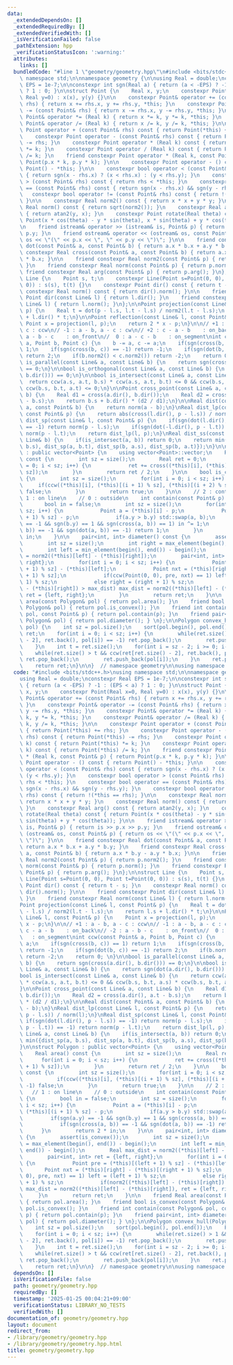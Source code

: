 ```yaml
---
data:
  _extendedDependsOn: []
  _extendedRequiredBy: []
  _extendedVerifiedWith: []
  _isVerificationFailed: false
  _pathExtension: hpp
  _verificationStatusIcon: ':warning:'
  attributes:
    links: []
  bundledCode: "#line 1 \"geometry/geometry.hpp\"\n#include <bits/stdc++.h>\nusing\
    \ namespace std;\n\nnamespace geometry {\n\nusing Real = double;\nconstexpr Real\
    \ EPS = 1e-7;\n\nconstexpr int sgn(Real a) { return (a < -EPS) ? -1 : (EPS < a)\
    \ ? 1 : 0; }\n\nstruct Point {\n    Real x, y;\n    constexpr Point(Real x=0,\
    \ Real y=0) : x(x), y(y) {}\n\n    constexpr Point& operator += (const Point&\
    \ rhs) { return x += rhs.x, y += rhs.y, *this; }\n    constexpr Point& operator\
    \ -= (const Point& rhs) { return x -= rhs.x, y -= rhs.y, *this; }\n    constexpr\
    \ Point& operator *= (Real k) { return x *= k, y *= k, *this; }\n    constexpr\
    \ Point& operator /= (Real k) { return x /= k, y /= k, *this; }\n\n    constexpr\
    \ Point operator + (const Point& rhs) const { return Point(*this) += rhs; }\n\
    \    constexpr Point operator - (const Point& rhs) const { return Point(*this)\
    \ -= rhs; }\n    constexpr Point operator * (Real k) const { return Point(*this)\
    \ *= k; }\n    constexpr Point operator / (Real k) const { return Point(*this)\
    \ /= k; }\n    friend constexpr Point operator * (Real k, const Point& p) { return\
    \ Point(p.x * k, p.y * k); }\n\n    constexpr Point operator - () const { return\
    \ Point() - *this; }\n\n    constexpr bool operator < (const Point& rhs) const\
    \ { return sgn(x - rhs.x) ? (x < rhs.x) : (y < rhs.y); }\n    constexpr bool operator\
    \ > (const Point& rhs) const { return rhs < *this; }\n    constexpr bool operator\
    \ == (const Point& rhs) const { return sgn(x - rhs.x) && sgn(y - rhs.y); }\n \
    \   constexpr bool operator != (const Point& rhs) const { return !(*this == rhs);\
    \ }\n\n    constexpr Real norm2() const { return x * x + y * y; }\n    constexpr\
    \ Real norm() const { return sqrt(norm2()); }\n    constexpr Real arg() const\
    \ { return atan2(y, x); }\n    constexpr Point rotate(Real theta) const { return\
    \ Point(x * cos(theta) - y * sin(theta), x * sin(theta) + y * cos(theta)); }\n\
    \n    friend istream& operator >> (istream& is, Point& p) { return is >> p.x >>\
    \ p.y; }\n    friend ostream& operator << (ostream& os, const Point& p) { return\
    \ os << \"(\" << p.x << \", \" << p.y << \")\"; }\n\n    friend constexpr Real\
    \ dot(const Point& a, const Point& b) { return a.x * b.x + a.y * b.y; }\n    friend\
    \ constexpr Real cross(const Point& a, const Point& b) { return a.x * b.y - a.y\
    \ * b.x; }\n\n    friend constexpr Real norm2(const Point& p) { return p.norm2();\
    \ }\n    friend constexpr Real norm(const Point& p) { return p.norm(); }\n   \
    \ friend constexpr Real arg(const Point& p) { return p.arg(); }\n};\n\nstruct\
    \ Line {\n    Point s, t;\n    constexpr Line(Point s=Point(0, 0), Point t=Point(0,\
    \ 0)) : s(s), t(t) {}\n    constexpr Point dir() const { return t - s; }\n   \
    \ constexpr Real norm() const { return dir().norm(); }\n\n    friend constexpr\
    \ Point dir(const Line& l) { return l.dir(); }\n    friend constexpr Real norm(const\
    \ Line& l) { return l.norm(); }\n};\n\nPoint projection(const Line& l, const Point&\
    \ p) {\n    Real t = dot(p - l.s, l.t - l.s) / norm2(l.t - l.s);\n    return l.s\
    \ + l.dir() * t;\n}\n\nPoint reflection(const Line& l, const Point& p) {\n   \
    \ Point x = projection(l, p);\n    return 2 * x - p;\n}\n\n// +1 : a - b, a -\
    \ c : ccw\n// -1 : a - b, a - c : cw\n// +2 : c - a - b    : on_back\n// -2 :\
    \ a - b - c    : on_front\n//  0 : a - c - b    : on_segment\nint ccw(const Point&\
    \ a, Point b, Point c) {\n    b -= a, c -= a;\n    if(sgn(cross(b, c)) == 1) return\
    \ 1;\n    if(sgn(cross(b, c)) == -1) return -1;\n    if(sgn(dot(b, c)) == -1)\
    \ return 2;\n    if(b.norm2() < c.norm2()) return -2;\n    return 0; \n}\n\nbool\
    \ is_parallel(const Line& a, const Line& b) {\n    return sgn(cross(a.dir(), b.dir()))\
    \ == 0;\n}\n\nbool is_orthogonal(const Line& a, const Line& b) {\n    return sgn(dot(a.dir(),\
    \ b.dir())) == 0;\n}\n\nbool is_intersect(const Line& a, const Line& b) {\n  \
    \  return ccw(a.s, a.t, b.s) * ccw(a.s, a.t, b.t) <= 0 && ccw(b.s, b.t, a.s) *\
    \ ccw(b.s, b.t, a.t) <= 0;\n}\n\nPoint cross_point(const Line& a, const Line&\
    \ b) {\n    Real d1 = cross(a.dir(), b.dir());\n    Real d2 = cross(a.dir(), a.t\
    \ - b.s);\n    return b.s + b.dir() * (d2 / d1);\n}\n\nReal dist(const Point&\
    \ a, const Point& b) {\n    return norm(a - b);\n}\nReal dist_lp(const Line& l,\
    \ const Point& p) {\n    return abs(cross(l.dir(), p - l.s)) / norm(l);\n}\nReal\
    \ dist_sp(const Line& l, const Point& p) {\n    if(sgn(dot(l.dir(), p - l.s))\
    \ == -1) return norm(p - l.s);\n    if(sgn(dot(-l.dir(), p - l.t)) == -1) return\
    \ norm(p - l.t);\n    return dist_lp(l, p);\n}\nReal dist_ss(const Line& a, const\
    \ Line& b) {\n    if(is_intersect(a, b)) return 0;\n    return min({dist_sp(a,\
    \ b.s), dist_sp(a, b.t), dist_sp(b, a.s), dist_sp(b, a.t)});\n}\n\nstruct Polygon\
    \ : public vector<Point> {\n    using vector<Point>::vector;\n    Real area()\
    \ const {\n        int sz = size();\n        Real ret = 0;\n        for(int i\
    \ = 0; i < sz; i++) {\n            ret += cross((*this)[i], (*this)[(i + 1) %\
    \ sz]);\n        }\n        return ret / 2;\n    }\n\n    bool is_convex() const\
    \ {\n        int sz = size();\n        for(int i = 0; i < sz; i++) {\n       \
    \     if(ccw((*this)[i], (*this)[(i + 1) % sz], (*this)[(i + 2) % sz]) == -1)\
    \ false;\n        }\n        return true;\n    }\n\n    // 2 : contain\n    //\
    \ 1 : on line\n    // 0 : outside\n    int contain(const Point& p) const {\n \
    \       bool in = false;\n        int sz = size();\n        for(int i = 0; i <\
    \ sz; i++) {\n            Point a = (*this)[i] - p;\n            Point b = (*this)[(i\
    \ + 1) % sz] - p;\n            if(a.y > b.y) std::swap(a, b);\n            if(sgn(a.y)\
    \ == -1 && sgn(b.y) == 1 && sgn(cross(a, b)) == 1) in ^= 1;\n            if(sgn(cross(a,\
    \ b)) == -1 && sgn(dot(a, b)) == -1) return 1;\n        }\n        return 2 *\
    \ in;\n    }\n\n    pair<int, int> diameter() const {\n        assert(is_convex());\n\
    \        int sz = size();\n        int right = max_element(begin(), end()) - begin();\n\
    \        int left = min_element(begin(), end()) - begin();\n        Real max_dist\
    \ = norm2((*this)[left] - (*this)[right]);\n        pair<int, int> ret = {left,\
    \ right};\n        for(int i = 0; i < sz; i++) {\n            Point pre = (*this)[(left\
    \ + 1) % sz] - (*this)[left];\n            Point nxt = (*this)[right] - (*this)[(right\
    \ + 1) % sz];\n            if(ccw(Point(0, 0), pre, nxt) == 1) left = (left +\
    \ 1) % sz;\n            else right = (right + 1) % sz;\n            if(norm2((*this)[left]\
    \ - (*this)[right]) > max_dist) max_dist = norm2((*this)[left] - (*this)[right]),\
    \ ret = {left, right};\n        }\n        return ret;\n    }\n\n    friend Real\
    \ area(const Polygon& pol) { return pol.area(); }\n    friend bool is_convex(const\
    \ Polygon& pol) { return pol.is_convex(); }\n    friend int contain(const Polygon&\
    \ pol, const Point& p) { return pol.contain(p); }\n    friend pair<int, int> diameter(const\
    \ Polygon& pol) { return pol.diameter(); } \n};\n\nPolygon convex_hull(Polygon\
    \ pol) {\n    int sz = pol.size();\n    sort(pol.begin(), pol.end());\n    Polygon\
    \ ret;\n    for(int i = 0; i < sz; i++) {\n        while(ret.size() > 1 && ccw(ret[ret.size()\
    \ - 2], ret.back(), pol[i]) == -1) ret.pop_back();\n        ret.push_back(pol[i]);\n\
    \    }\n    int t = ret.size();\n    for(int i = sz - 2; i >= 0; i--) {\n    \
    \    while(ret.size() > t && ccw(ret[ret.size() - 2], ret.back(), pol[i]) == -1)\
    \ ret.pop_back();\n        ret.push_back(pol[i]);\n    }\n    ret.pop_back();\n\
    \    return ret;\n}\n\n}  // namespace geometry\n\nusing namespace geometry;\n"
  code: "#include <bits/stdc++.h>\nusing namespace std;\n\nnamespace geometry {\n\n\
    using Real = double;\nconstexpr Real EPS = 1e-7;\n\nconstexpr int sgn(Real a)\
    \ { return (a < -EPS) ? -1 : (EPS < a) ? 1 : 0; }\n\nstruct Point {\n    Real\
    \ x, y;\n    constexpr Point(Real x=0, Real y=0) : x(x), y(y) {}\n\n    constexpr\
    \ Point& operator += (const Point& rhs) { return x += rhs.x, y += rhs.y, *this;\
    \ }\n    constexpr Point& operator -= (const Point& rhs) { return x -= rhs.x,\
    \ y -= rhs.y, *this; }\n    constexpr Point& operator *= (Real k) { return x *=\
    \ k, y *= k, *this; }\n    constexpr Point& operator /= (Real k) { return x /=\
    \ k, y /= k, *this; }\n\n    constexpr Point operator + (const Point& rhs) const\
    \ { return Point(*this) += rhs; }\n    constexpr Point operator - (const Point&\
    \ rhs) const { return Point(*this) -= rhs; }\n    constexpr Point operator * (Real\
    \ k) const { return Point(*this) *= k; }\n    constexpr Point operator / (Real\
    \ k) const { return Point(*this) /= k; }\n    friend constexpr Point operator\
    \ * (Real k, const Point& p) { return Point(p.x * k, p.y * k); }\n\n    constexpr\
    \ Point operator - () const { return Point() - *this; }\n\n    constexpr bool\
    \ operator < (const Point& rhs) const { return sgn(x - rhs.x) ? (x < rhs.x) :\
    \ (y < rhs.y); }\n    constexpr bool operator > (const Point& rhs) const { return\
    \ rhs < *this; }\n    constexpr bool operator == (const Point& rhs) const { return\
    \ sgn(x - rhs.x) && sgn(y - rhs.y); }\n    constexpr bool operator != (const Point&\
    \ rhs) const { return !(*this == rhs); }\n\n    constexpr Real norm2() const {\
    \ return x * x + y * y; }\n    constexpr Real norm() const { return sqrt(norm2());\
    \ }\n    constexpr Real arg() const { return atan2(y, x); }\n    constexpr Point\
    \ rotate(Real theta) const { return Point(x * cos(theta) - y * sin(theta), x *\
    \ sin(theta) + y * cos(theta)); }\n\n    friend istream& operator >> (istream&\
    \ is, Point& p) { return is >> p.x >> p.y; }\n    friend ostream& operator <<\
    \ (ostream& os, const Point& p) { return os << \"(\" << p.x << \", \" << p.y <<\
    \ \")\"; }\n\n    friend constexpr Real dot(const Point& a, const Point& b) {\
    \ return a.x * b.x + a.y * b.y; }\n    friend constexpr Real cross(const Point&\
    \ a, const Point& b) { return a.x * b.y - a.y * b.x; }\n\n    friend constexpr\
    \ Real norm2(const Point& p) { return p.norm2(); }\n    friend constexpr Real\
    \ norm(const Point& p) { return p.norm(); }\n    friend constexpr Real arg(const\
    \ Point& p) { return p.arg(); }\n};\n\nstruct Line {\n    Point s, t;\n    constexpr\
    \ Line(Point s=Point(0, 0), Point t=Point(0, 0)) : s(s), t(t) {}\n    constexpr\
    \ Point dir() const { return t - s; }\n    constexpr Real norm() const { return\
    \ dir().norm(); }\n\n    friend constexpr Point dir(const Line& l) { return l.dir();\
    \ }\n    friend constexpr Real norm(const Line& l) { return l.norm(); }\n};\n\n\
    Point projection(const Line& l, const Point& p) {\n    Real t = dot(p - l.s, l.t\
    \ - l.s) / norm2(l.t - l.s);\n    return l.s + l.dir() * t;\n}\n\nPoint reflection(const\
    \ Line& l, const Point& p) {\n    Point x = projection(l, p);\n    return 2 *\
    \ x - p;\n}\n\n// +1 : a - b, a - c : ccw\n// -1 : a - b, a - c : cw\n// +2 :\
    \ c - a - b    : on_back\n// -2 : a - b - c    : on_front\n//  0 : a - c - b \
    \   : on_segment\nint ccw(const Point& a, Point b, Point c) {\n    b -= a, c -=\
    \ a;\n    if(sgn(cross(b, c)) == 1) return 1;\n    if(sgn(cross(b, c)) == -1)\
    \ return -1;\n    if(sgn(dot(b, c)) == -1) return 2;\n    if(b.norm2() < c.norm2())\
    \ return -2;\n    return 0; \n}\n\nbool is_parallel(const Line& a, const Line&\
    \ b) {\n    return sgn(cross(a.dir(), b.dir())) == 0;\n}\n\nbool is_orthogonal(const\
    \ Line& a, const Line& b) {\n    return sgn(dot(a.dir(), b.dir())) == 0;\n}\n\n\
    bool is_intersect(const Line& a, const Line& b) {\n    return ccw(a.s, a.t, b.s)\
    \ * ccw(a.s, a.t, b.t) <= 0 && ccw(b.s, b.t, a.s) * ccw(b.s, b.t, a.t) <= 0;\n\
    }\n\nPoint cross_point(const Line& a, const Line& b) {\n    Real d1 = cross(a.dir(),\
    \ b.dir());\n    Real d2 = cross(a.dir(), a.t - b.s);\n    return b.s + b.dir()\
    \ * (d2 / d1);\n}\n\nReal dist(const Point& a, const Point& b) {\n    return norm(a\
    \ - b);\n}\nReal dist_lp(const Line& l, const Point& p) {\n    return abs(cross(l.dir(),\
    \ p - l.s)) / norm(l);\n}\nReal dist_sp(const Line& l, const Point& p) {\n   \
    \ if(sgn(dot(l.dir(), p - l.s)) == -1) return norm(p - l.s);\n    if(sgn(dot(-l.dir(),\
    \ p - l.t)) == -1) return norm(p - l.t);\n    return dist_lp(l, p);\n}\nReal dist_ss(const\
    \ Line& a, const Line& b) {\n    if(is_intersect(a, b)) return 0;\n    return\
    \ min({dist_sp(a, b.s), dist_sp(a, b.t), dist_sp(b, a.s), dist_sp(b, a.t)});\n\
    }\n\nstruct Polygon : public vector<Point> {\n    using vector<Point>::vector;\n\
    \    Real area() const {\n        int sz = size();\n        Real ret = 0;\n  \
    \      for(int i = 0; i < sz; i++) {\n            ret += cross((*this)[i], (*this)[(i\
    \ + 1) % sz]);\n        }\n        return ret / 2;\n    }\n\n    bool is_convex()\
    \ const {\n        int sz = size();\n        for(int i = 0; i < sz; i++) {\n \
    \           if(ccw((*this)[i], (*this)[(i + 1) % sz], (*this)[(i + 2) % sz]) ==\
    \ -1) false;\n        }\n        return true;\n    }\n\n    // 2 : contain\n \
    \   // 1 : on line\n    // 0 : outside\n    int contain(const Point& p) const\
    \ {\n        bool in = false;\n        int sz = size();\n        for(int i = 0;\
    \ i < sz; i++) {\n            Point a = (*this)[i] - p;\n            Point b =\
    \ (*this)[(i + 1) % sz] - p;\n            if(a.y > b.y) std::swap(a, b);\n   \
    \         if(sgn(a.y) == -1 && sgn(b.y) == 1 && sgn(cross(a, b)) == 1) in ^= 1;\n\
    \            if(sgn(cross(a, b)) == -1 && sgn(dot(a, b)) == -1) return 1;\n  \
    \      }\n        return 2 * in;\n    }\n\n    pair<int, int> diameter() const\
    \ {\n        assert(is_convex());\n        int sz = size();\n        int right\
    \ = max_element(begin(), end()) - begin();\n        int left = min_element(begin(),\
    \ end()) - begin();\n        Real max_dist = norm2((*this)[left] - (*this)[right]);\n\
    \        pair<int, int> ret = {left, right};\n        for(int i = 0; i < sz; i++)\
    \ {\n            Point pre = (*this)[(left + 1) % sz] - (*this)[left];\n     \
    \       Point nxt = (*this)[right] - (*this)[(right + 1) % sz];\n            if(ccw(Point(0,\
    \ 0), pre, nxt) == 1) left = (left + 1) % sz;\n            else right = (right\
    \ + 1) % sz;\n            if(norm2((*this)[left] - (*this)[right]) > max_dist)\
    \ max_dist = norm2((*this)[left] - (*this)[right]), ret = {left, right};\n   \
    \     }\n        return ret;\n    }\n\n    friend Real area(const Polygon& pol)\
    \ { return pol.area(); }\n    friend bool is_convex(const Polygon& pol) { return\
    \ pol.is_convex(); }\n    friend int contain(const Polygon& pol, const Point&\
    \ p) { return pol.contain(p); }\n    friend pair<int, int> diameter(const Polygon&\
    \ pol) { return pol.diameter(); } \n};\n\nPolygon convex_hull(Polygon pol) {\n\
    \    int sz = pol.size();\n    sort(pol.begin(), pol.end());\n    Polygon ret;\n\
    \    for(int i = 0; i < sz; i++) {\n        while(ret.size() > 1 && ccw(ret[ret.size()\
    \ - 2], ret.back(), pol[i]) == -1) ret.pop_back();\n        ret.push_back(pol[i]);\n\
    \    }\n    int t = ret.size();\n    for(int i = sz - 2; i >= 0; i--) {\n    \
    \    while(ret.size() > t && ccw(ret[ret.size() - 2], ret.back(), pol[i]) == -1)\
    \ ret.pop_back();\n        ret.push_back(pol[i]);\n    }\n    ret.pop_back();\n\
    \    return ret;\n}\n\n}  // namespace geometry\n\nusing namespace geometry;"
  dependsOn: []
  isVerificationFile: false
  path: geometry/geometry.hpp
  requiredBy: []
  timestamp: '2025-01-25 00:04:21+09:00'
  verificationStatus: LIBRARY_NO_TESTS
  verifiedWith: []
documentation_of: geometry/geometry.hpp
layout: document
redirect_from:
- /library/geometry/geometry.hpp
- /library/geometry/geometry.hpp.html
title: geometry/geometry.hpp
---
```

